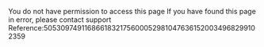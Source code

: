 You do not have permission to access this page If you have found this page in error, please contact support Reference:50530974911686618321756000529810476361520034968299102359